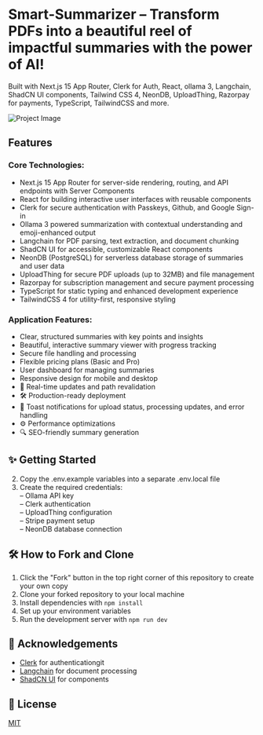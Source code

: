 # Smart-Summarizer – Transform PDFs into a beautiful reel of impactful summaries with the power of AI!

Built with Next.js 15 App Router, Clerk for Auth, React, ollama 3, Langchain, ShadCN UI components, Tailwind CSS 4, NeonDB, UploadThing, Razorpay for payments, TypeScript, TailwindCSS and more.

![Project Image](public/Screenshot(482).png)

## Features

### Core Technologies:

- Next.js 15 App Router for server-side rendering, routing, and API endpoints with Server Components
- React for building interactive user interfaces with reusable components
- Clerk for secure authentication with Passkeys, Github, and Google Sign-in
- Ollama 3 powered summarization with contextual understanding and emoji-enhanced output
- Langchain for PDF parsing, text extraction, and document chunking
- ShadCN UI for accessible, customizable React components
- NeonDB (PostgreSQL) for serverless database storage of summaries and user data
- UploadThing for secure PDF uploads (up to 32MB) and file management
- Razorpay for subscription management and secure payment processing
- TypeScript for static typing and enhanced development experience
- TailwindCSS 4 for utility-first, responsive styling

### Application Features:

- Clear, structured summaries with key points and insights
- Beautiful, interactive summary viewer with progress tracking
- Secure file handling and processing
- Flexible pricing plans (Basic and Pro)
- User dashboard for managing summaries
- Responsive design for mobile and desktop
- 🚀 Real-time updates and path revalidation
- 🛠️ Production-ready deployment
- 🔔 Toast notifications for upload status, processing updates, and error handling
- ⚙️ Performance optimizations
- 🔍 SEO-friendly summary generation

## ✨ Getting Started

2. Copy the .env.example variables into a separate .env.local file
3. Create the required credentials:  
   – Ollama API key  
   – Clerk authentication  
   – UploadThing configuration  
   – Stripe payment setup  
   – NeonDB database connection

## 🛠️ How to Fork and Clone

1. Click the "Fork" button in the top right corner of this repository to create your own copy
2. Clone your forked repository to your local machine
3. Install dependencies with `npm install`
4. Set up your environment variables
5. Run the development server with `npm run dev`

## 🙏 Acknowledgements

- [Clerk](https://go.clerk.com/5q0WFA) for authenticationgit
- [Langchain](https://js.langchain.com) for document processing
- [ShadCN UI](https://ui.shadcn.com) for components

## 📄 License

[MIT](https://choosealicense.com/licenses/mit)
